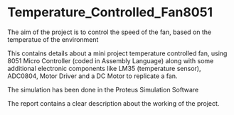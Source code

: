 # Temperature_Controlled_Fan8051
The aim of the project is to control the speed of the fan, based on the temperatue of the environment

This contains details about a mini project temperature controlled fan, using 8051 Micro Controller (coded in Assembly Language) along with some additional electronic components like LM35 (temperature sensor), ADC0804, Motor Driver and a DC Motor to replicate a fan.

The simulation has been done in the Proteus Simulation Software

The report contains a clear description about the working of the project.
